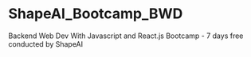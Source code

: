 # ShapeAI_Bootcamp_BWD
Backend Web Dev With Javascript and React.js Bootcamp - 7 days free conducted by ShapeAI
